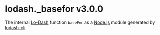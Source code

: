 # lodash._basefor v3.0.0

The internal [Lo-Dash](https://lodash.com/) function `baseFor` as a [Node.js](http://nodejs.org/) module generated by [lodash-cli](https://www.npmjs.com/package/lodash-cli).
